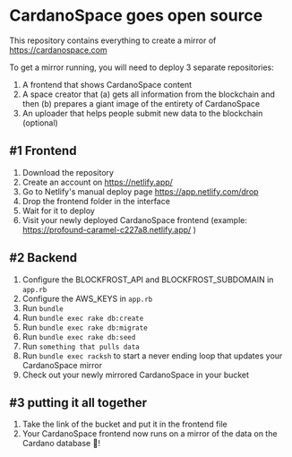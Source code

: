 # CardanoSpace goes open source

This repository contains everything to create a mirror of https://cardanospace.com

To get a mirror running, you will need to deploy 3 separate repositories:
1. A frontend that shows CardanoSpace content
2. A space creator that (a) gets all information from the blockchain and then (b) prepares a giant image of the entirety of CardanoSpace
3. An uploader that helps people submit new data to the blockchain (optional)

## #1 Frontend

1. Download the repository
2. Create an account on https://netlify.app/
3. Go to Netlify's manual deploy page https://app.netlify.com/drop
4. Drop the frontend folder in the interface
5. Wait for it to deploy
6. Visit your newly deployed CardanoSpace frontend (example: https://profound-caramel-c227a8.netlify.app/ )

## #2 Backend

1. Configure the BLOCKFROST_API and BLOCKFROST_SUBDOMAIN in `app.rb`
2. Configure the AWS_KEYS in `app.rb`
3. Run `bundle`
4. Run `bundle exec rake db:create`
5. Run `bundle exec rake db:migrate`
6. Run `bundle exec rake db:seed`
7. Run `something that pulls data`
8. Run `bundle exec racksh` to start a never ending loop that updates your CardanoSpace mirror
9. Check out your newly mirrored CardanoSpace in your bucket


## #3 putting it all together

1. Take the link of the bucket and put it in the frontend file
2. Your CardanoSpace frontend now runs on a mirror of the data on the Cardano database 🥳!